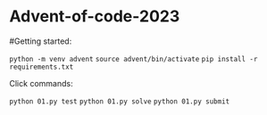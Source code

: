 # Advent-of-code-2023

#Getting started:

`python -m venv advent`
`source advent/bin/activate`
`pip install -r requirements.txt`

Click commands:

`python 01.py test`
`python 01.py solve`
`python 01.py submit`
